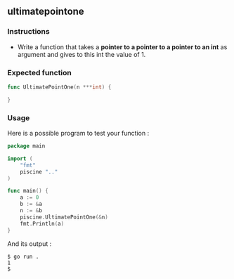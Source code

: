 ## ultimatepointone

### Instructions

- Write a function that takes a **pointer to a pointer to a pointer to an int** as argument and gives to this int the value of 1.

### Expected function

```go
func UltimatePointOne(n ***int) {

}
```

### Usage

Here is a possible program to test your function :

```go
package main

import (
	"fmt"
	piscine ".."
)

func main() {
	a := 0
	b := &a
	n := &b
	piscine.UltimatePointOne(&n)
	fmt.Println(a)
}
```

And its output :

```console
$ go run .
1
$
```

